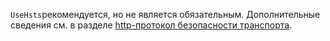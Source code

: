 `UseHsts`рекомендуется, но не является обязательным. Дополнительные сведения см. в разделе [http-протокол безопасности транспорта](xref:security/enforcing-ssl#http-strict-transport-security-protocol-hsts).
